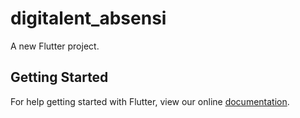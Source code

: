# digitalent_absensi

A new Flutter project.

## Getting Started

For help getting started with Flutter, view our online
[documentation](https://flutter.io/).
